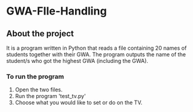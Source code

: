 # GWA-FIle-Handling
## About the project
It is a program written in Python that reads a file containing 20 names of students together with their GWA. The program outputs the name of the student/s who got the highest GWA (including the GWA).

### To run the program
1. Open the two files.
2. Run the program 'test_tv.py'
3. Choose what you would like to set or do on the TV.
